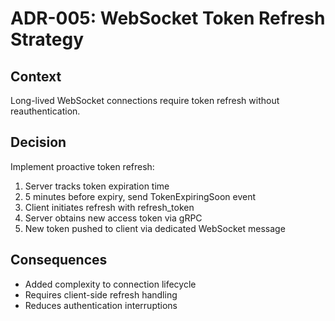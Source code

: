 # ADR-005: WebSocket Token Refresh Strategy

## Context
Long-lived WebSocket connections require token refresh without reauthentication.

## Decision
Implement proactive token refresh:
1. Server tracks token expiration time
2. 5 minutes before expiry, send TokenExpiringSoon event
3. Client initiates refresh with refresh_token
4. Server obtains new access token via gRPC
5. New token pushed to client via dedicated WebSocket message

## Consequences
- Added complexity to connection lifecycle
- Requires client-side refresh handling
- Reduces authentication interruptions